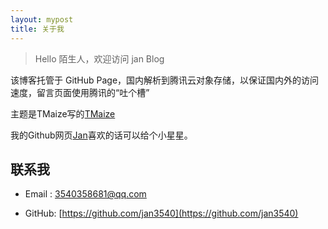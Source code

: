 ```yaml
---
layout: mypost
title: 关于我
---
```


> Hello 陌生人，欢迎访问 jan Blog

该博客托管于 GitHub Page，国内解析到腾讯云对象存储，以保证国内外的访问速度，留言页面使用腾讯的“吐个槽”

主题是TMaize写的[TMaize](https://github.com/TMaize/tmaize-blog)

我的Github网页[Jan](https://github.com/jan3540/jan3540.github.io)喜欢的话可以给个小星星。


## 联系我

- Email&nbsp;: [3540358681@qq.com](mailto:3540358681@qq.com)

- GitHub: [https://github.com/jan3540](https://github.com/jan3540)
